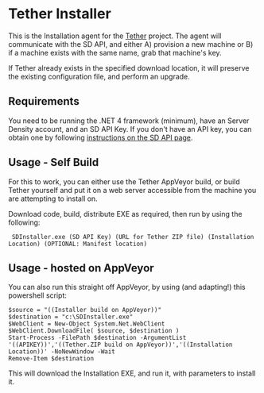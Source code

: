 # Tether Installer
This is the Installation agent for the [Tether](github.com/surgicalcoder/tether) project. The agent will communicate with the SD API, and either A) provision a new machine or B) if a machine exists with the same name, grab that machine's key.

If Tether already exists in the specified download location, it will preserve the existing configuration file, and perform an upgrade.

## Requirements

You need to be running the .NET 4 framework (minimum), have an Server Density account, and an SD API Key. If you don't have an API key, you can obtain one by following [instructions on the SD API page](https://apidocs.serverdensity.com/#authentication). 

## Usage - Self Build

For this to work, you can either use the Tether AppVeyor build, or build Tether yourself and put it on a web server accessible  from the machine you are attempting to install on.

Download code, build, distribute EXE as required, then run by using the following:

     SDInstaller.exe (SD API Key) (URL for Tether ZIP file) (Installation Location) (OPTIONAL: Manifest location)

## Usage - hosted on AppVeyor

You can also run this straight off AppVeyor, by using (and adapting!) this powershell script:

    $source = "((Installer build on AppVeyor))" 
    $destination = "c:\SDInstaller.exe"
    $WebClient = New-Object System.Net.WebClient
    $WebClient.DownloadFile( $source, $destination )
    Start-Process -FilePath $destination -ArgumentList '((APIKEY))','((Tether.ZIP build on AppVeyor))','((Installation Location))' -NoNewWindow -Wait
    Remove-Item $destination

This will download the Installation EXE, and run it, with parameters to install it.